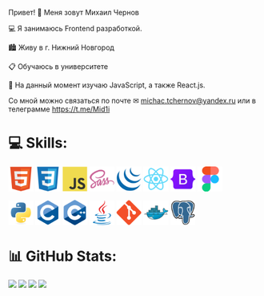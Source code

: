 Привет! 👋 Меня зовут Михаил Чернов

💻 Я занимаюсь Frontend разработкой.

🏙 Живу в г. Нижний Новгород

📋 Обучаюсь в университете

🧠 На данный момент изучаю JavaScript, а также React.js.

Со мной можно связаться по почте ✉ michac.tchernov@yandex.ru или в телеграмме https://t.me/Mid1i




# 💻 Skills:
<p display="flex">
  <img src="https://github.com/devicons/devicon/blob/master/icons/html5/html5-original.svg" width="50" height="50" />
  <img src="https://github.com/devicons/devicon/blob/master/icons/css3/css3-original.svg" width="50" height="50" />
  <img src="https://github.com/devicons/devicon/blob/master/icons/javascript/javascript-original.svg" width="50" height="50" />
  <img src="https://github.com/devicons/devicon/blob/master/icons/sass/sass-original.svg" width="50" height="50" />
  <img src="https://github.com/devicons/devicon/blob/master/icons/jquery/jquery-original.svg" width="50" height="50" />
  <img src="https://github.com/devicons/devicon/blob/master/icons/react/react-original.svg" width="50" height="50" />
  <img src="https://github.com/devicons/devicon/blob/master/icons/bootstrap/bootstrap-original.svg" width="50" height="50" />
  <img src="https://github.com/devicons/devicon/blob/master/icons/figma/figma-original.svg" width="50" height="50" />
</p>
<p display="flex">
  <img src="https://github.com/devicons/devicon/blob/master/icons/python/python-original.svg" width="50" height="50" />
  <img src="https://github.com/devicons/devicon/blob/master/icons/c/c-original.svg" width="50" height="50" />
  <img src="https://github.com/devicons/devicon/blob/master/icons/cplusplus/cplusplus-original.svg" width="50" height="50" />
  <img src="https://github.com/devicons/devicon/blob/master/icons/java/java-original.svg" width="50" height="50" />
  <img src="https://github.com/devicons/devicon/blob/master/icons/git/git-original.svg" width="50" height="50" />
  <img src="https://github.com/devicons/devicon/blob/master/icons/docker/docker-original.svg" width="50" height="50" />
  <img src="https://github.com/devicons/devicon/blob/master/icons/postgresql/postgresql-original.svg" width="50" height="50" />
</p>




# 📊 GitHub Stats:
<img src="https://github-readme-stats.vercel.app/api?username=Mid1i&theme=react&hide_border=true&include_all_commits=true&count_private=false" />
<img src="https://github-readme-streak-stats.herokuapp.com/?user=Mid1i&theme=react&hide_border=true" />
<img src="https://github-readme-stats.vercel.app/api/top-langs/?username=Mid1i&theme=react&hide_border=true&include_all_commits=true&count_private=false&layout=compact" />

<a href="https://github.com/Mid1i" align="center">
<img src="https://github-readme-stats.vercel.app/api/top-langs/?username=Mid1i&langs_count=5&title_color=0891b2&text_color=ffffff&icon_color=0891b2&bg_color=1c1917&hide_border=true&locale=en&custom_title=Top Languages&exclude_repo=['Corners-Game']" />
</a>
